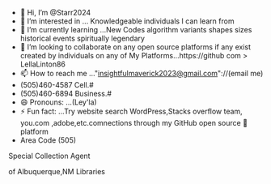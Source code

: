 - 👋 Hi, I’m @Starr2024
- 👀 I’m interested in ... Knowledgeable individuals I can learn from 
- 🌱 I’m currently learning ...New Codes algorithm variants shapes sizes historical events spiritually legendary 
- 💞️ I’m looking to collaborate on any open source platforms if any exist created by individuals on any of My Platforms...https://github com > LellaLinton86
- 📫 How to reach me ..."insightfulmaverick2023@gmail.com"://(email me)
- (505)460-4587 Cell.#
- (505)460-6894 Business.#
- 😄 Pronouns: ...(Ley'la)
- ⚡ Fun fact: ...Try website search WordPress,Stacks overflow team, you.com ,adobe,etc.comnections through my GitHub open source 🔌 platform
- Area Code
(505)
<!---Zip Code 87112
Starr2024/Starr2024 is a ✨ special ✨ repository because its `README.md` (this file) appears on your GitHub profile.
You can click the Preview link to take a look at your changes.
--->Special Collection Agent 
of Albuquerque,NM Libraries 
